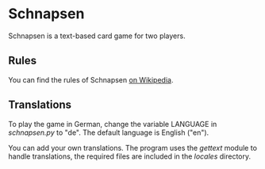 # Schnapsen
Schnapsen is a text-based card game for two players.

## Rules
You can find the rules of Schnapsen [on
Wikipedia](https://en.wikipedia.org/wiki/Schnapsen#Rules).

## Translations
To play the game in German, change the variable LANGUAGE in *schnapsen.py* to
"de". The default language is English ("en").

You can add your own translations. The program uses the *gettext* module to
handle translations, the required files are included in the *locales*
directory.
